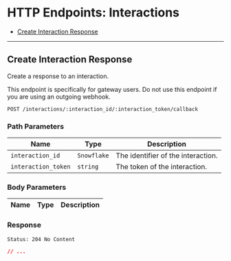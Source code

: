 # HTTP Endpoints: Interactions

- [Create Interaction Response](#create-interaction-response)

---

## Create Interaction Response

Create a response to an interaction.

This endpoint is specifically for gateway users. Do not use this endpoint if you
are using an outgoing webhook.

```
POST /interactions/:interaction_id/:interaction_token/callback
```

### Path Parameters

| Name                | Type        | Description                        |
| ------------------- | ----------- | ---------------------------------- |
| `interaction_id`    | `Snowflake` | The identifier of the interaction. |
| `interaction_token` | `string`    | The token of the interaction.      |

### Body Parameters

| Name | Type | Description |
| ---- | ---- | ----------- |

### Response

```
Status: 204 No Content
```

```json
// ...
```
